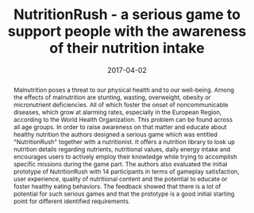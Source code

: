 ---
abstract: Malnutrition poses a threat to our physical health and to our well-being.
  Among the effects of malnutrition are stunting, wasting, overweight, obesity or
  micronutrient deficiencies. All of which foster the onset of noncommunicable diseases,
  which grow at alarming rates, especially in the European Region, according to the
  World Health Organization. This problem can be found across all age groups. In order
  to raise awareness on that matter and educate about healthy nutrition the authors
  designed a serious game which was entitled "NutritionRush" together with a nutritionist.
  It offers a nutrition library to look up nutrition details regarding nutrients,
  nutritional values, daily energy intake and encourages users to actively employ
  their knowledge while trying to accomplish specific missions during the game part.
  The authors also evaluated the initial prototype of NutritionRush with 14 participants
  in terms of gameplay satisfaction, user experience, quality of nutritional content
  and the potential to educate or foster healthy eating behaviors. The feedback showed
  that there is a lot of potential for such serious games and that the prototype is
  a good initial starting point for different identified requirements.
authors:
- René Baranyi
- Bernhard Steyrer
- Lukas Lechner
- Gevher Agbektas
- Nadja Lederer
- Thomas Grechenig
date: '2017-04-02'
featured: false
links:
- name: Publik
  url: https://publik.tuwien.ac.at/showentry.php?ID=267598&lang=2
publication_types:
- '1'
publishDate: '2017-04-02'
specifics: 'Vortrag: 2017 IEEE 5th International Conference on Serious Games and Applications
  for Health (SeGAH), Perth, Australia, from 2-4 April 2017; 02.04.2017 - 04.04.2017;
  in: "2017 IEEE 5th International Conference on Serious Games and Applications for
  Health (SeGAH)", IEEE, (2017), ISBN: 978-1-5090-5483-1; S. 1 - 8.'
title: NutritionRush - a serious game to support people with the awareness of their
  nutrition intake
url_pdf: ''
---